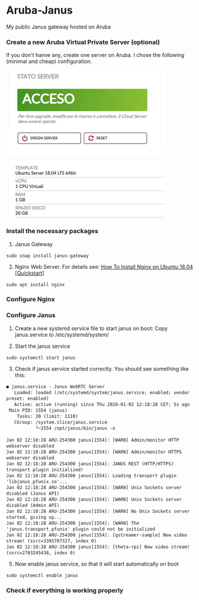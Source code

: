 # Aruba-Janus
My public Janus gateway hosted on Aruba

### Create a new Aruba Virtual Private Server (optional)

If you don't hanve any, create one server on Aruba. I chose the following (minimal and cheap) configuration. 

[![](https://github.com/guido57/Aruba-Janus/blob/master/Ubuntu%20Server.JPG)](https://github.com/guido57/Aruba-Janus/blob/master/Ubuntu%20Server.JPG)


### Install the necessary packages

1. Janus Gateway 
```
sudo snap install janus-gateway
```
2. Nginx Web Server. For details see: [How To Install Nginx on Ubuntu 18.04 [Quickstart]](https://www.digitalocean.com/community/tutorials/how-to-install-nginx-on-ubuntu-18-04-quickstart)
```
sudo apt install nginx
```
### Configure Nginx


### Configure Janus

1. Create a new systemd service file to start janus on boot: Copy janus.service to /etc/systemd/system/

2. Start the janus service
```
sudo systemctl start janus
```

3. Check if janus service started correctly.
You should see something like this:
```
● janus.service - Janus WebRTC Server
   Loaded: loaded (/etc/systemd/system/janus.service; enabled; vendor preset: enabled)
   Active: active (running) since Thu 2020-01-02 12:18:28 CET; 5s ago
 Main PID: 1554 (janus)
    Tasks: 20 (limit: 1110)
   CGroup: /system.slice/janus.service
           └─1554 /opt/janus/bin/janus -o

Jan 02 12:18:28 ARU-254300 janus[1554]: [WARN] Admin/monitor HTTP webserver disabled
Jan 02 12:18:28 ARU-254300 janus[1554]: [WARN] Admin/monitor HTTPS webserver disabled
Jan 02 12:18:28 ARU-254300 janus[1554]: JANUS REST (HTTP/HTTPS) transport plugin initialized!
Jan 02 12:18:28 ARU-254300 janus[1554]: Loading transport plugin 'libjanus_pfunix.so'...
Jan 02 12:18:28 ARU-254300 janus[1554]: [WARN] Unix Sockets server disabled (Janus API)
Jan 02 12:18:28 ARU-254300 janus[1554]: [WARN] Unix Sockets server disabled (Admin API)
Jan 02 12:18:28 ARU-254300 janus[1554]: [WARN] No Unix Sockets server started, giving up...
Jan 02 12:18:28 ARU-254300 janus[1554]: [WARN] The 'janus.transport.pfunix' plugin could not be initialized
Jan 02 12:18:28 ARU-254300 janus[1554]: [gstreamer-sample] New video stream! (ssrc=3395707327, index 0)
Jan 02 12:18:28 ARU-254300 janus[1554]: [theta-rpi] New video stream! (ssrc=2703245438, index 0)
```
5. Now enable janus service, so that it will start automatically on boot
```
sudo systemctl enable janus
```

### Check if everything is working properly


